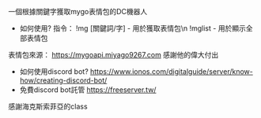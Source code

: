 一個根據關鍵字獲取mygo表情包的DC機器人
- 如何使用?
指令：
!mg [關鍵詞/字] - 用於獲取表情包\n
!mglist - 用於顯示全部表情包

表情包來源：
https://mygoapi.miyago9267.com
感謝他的偉大付出

- 如何使用discord bot?
https://www.ionos.com/digitalguide/server/know-how/creating-discord-bot/
- 免費discord bot託管
https://freeserver.tw/

感謝海克斯索菲亞的class
